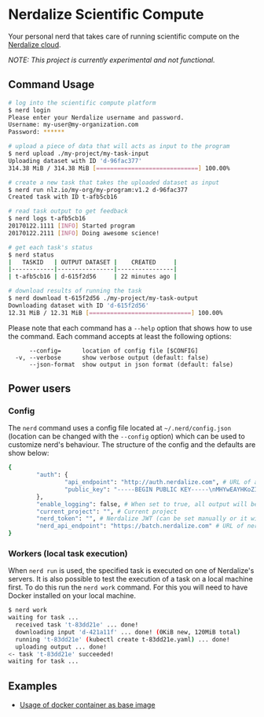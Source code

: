 # Nerdalize Scientific Compute
Your personal nerd that takes care of running scientific compute on the [Nerdalize cloud](http://nerdalize.com/cloud/).

_NOTE: This project is currently experimental and not functional._

## Command Usage

```bash
# log into the scientific compute platform
$ nerd login
Please enter your Nerdalize username and password.
Username: my-user@my-organization.com
Password: ******

# upload a piece of data that will acts as input to the program
$ nerd upload ./my-project/my-task-input
Uploading dataset with ID 'd-96fac377'
314.38 MiB / 314.38 MiB [=============================] 100.00%

# create a new task that takes the uploaded dataset as input
$ nerd run nlz.io/my-org/my-program:v1.2 d-96fac377
Created task with ID t-afb5cb16

# read task output to get feedback
$ nerd logs t-afb5cb16
20170122.1111 [INFO] Started program
20170122.2111 [INFO] Doing awesome science!

# get each task's status
$ nerd status
|   TASKID   | OUTPUT DATASET |    CREATED     |
|------------|----------------|----------------|
| t-afb5cb16 | d-615f2d56     | 22 minutes ago |

# download results of running the task
$ nerd download t-615f2d56 ./my-project/my-task-output
Downloading dataset with ID 'd-615f2d56'
12.31 MiB / 12.31 MiB [=============================] 100.00%
```

Please note that each command has a `--help` option that shows how to use the command.
Each command accepts at least the following options:
```
      --config=      location of config file [$CONFIG]
  -v, --verbose      show verbose output (default: false)
      --json-format  show output in json format (default: false)
```

## Power users

### Config

The `nerd` command uses a config file located at `~/.nerd/config.json` (location can be changed with the `--config` option) which can be used to customize nerd's behaviour.
The structure of the config and the defaults are show below:
```bash
{
        "auth": {
                "api_endpoint": "http://auth.nerdalize.com", # URL of authentication server
                "public_key": "-----BEGIN PUBLIC KEY-----\nMHYwEAYHKoZIzj0CAQYFK4EEACIDYgAEAkYbLnam4wo+heLlTZEeh1ZWsfruz9nk\nkyvc4LwKZ8pez5KYY76H1ox+AfUlWOEq+bExypcFfEIrJkf/JXa7jpzkOWBDF9Sa\nOWbQHMK+vvUXieCJvCc9Vj084ABwLBgX\n-----END PUBLIC KEY-----" # Public key used to verify JWT signature
        },
        "enable_logging": false, # When set to true, all output will be logged to ~/.nerd/log
        "current_project": "", # Current project
        "nerd_token": "", # Nerdalize JWT (can be set manually or it will be set by `nerd login`)
        "nerd_api_endpoint": "https://batch.nerdalize.com" # URL of nerdalize API (NCE)
}
```

### Workers (local task execution)

When `nerd run` is used, the specified task is executed on one of Nerdalize's servers. It is also possible to test the execution of a task on a local machine first. To do this run the `nerd work` command. For this you will need to have Docker installed on your local machine.
```bash
$ nerd work
waiting for task ...
  received task 't-83dd21e' ... done!
  downloading input 'd-421a11f' ... done! (0KiB new, 120MiB total)
  running 't-83dd21e' (kubectl create t-83dd21e.yaml) ... done!
  uploading output ... done!
<- task 't-83dd21e' succeeded!
waiting for task ...
```

## Examples

* [Usage of docker container as base image](examples/docker-base-image)
